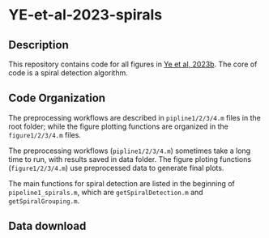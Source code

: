 # YE-et-al-2023-spirals

## Description
This repository contains code for all figures in [Ye et al, 2023b](https://doi.org/10.1101/2023.12.07.570517).
The core of code is a spiral detection algorithm. 

## Code Organization 
The preprocessing workflows are described in `pipline1/2/3/4.m` files in the root folder; 
while the figure plotting functions are organized in the `figure1/2/3/4.m` files.

The preprocessing workflows (`pipline1/2/3/4.m`) sometimes take a long time to run, with results saved in data folder.
The figure ploting functions (`figure1/2/3/4.m`) use preprocessed data to generate final plots.

The main functions for spiral detection are listed in the beginning of `pipeline1_spirals.m`, 
which are `getSpiralDetection.m` and `getSpiralGrouping.m`.


## Data download

